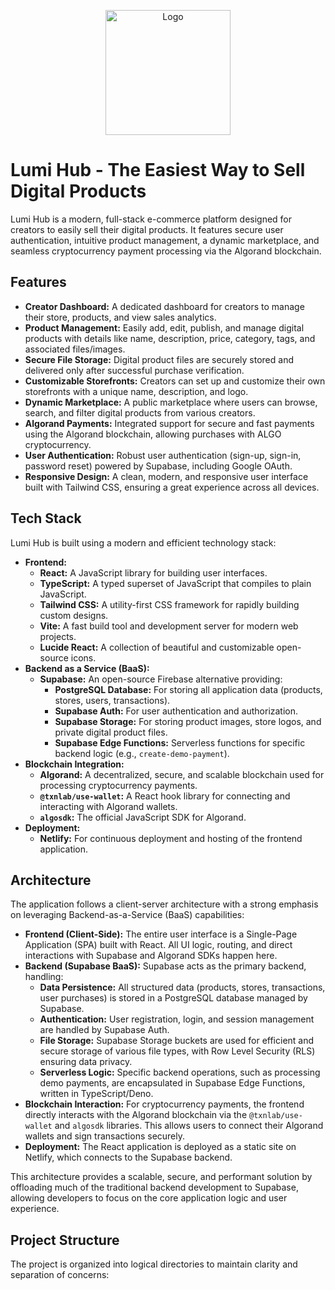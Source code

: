 <p align="center">
  <img src="./lumi4.png" alt="Logo" width="200"/>
</p>

# Lumi Hub - The Easiest Way to Sell Digital Products

Lumi Hub is a modern, full-stack e-commerce platform designed for creators to easily sell their digital products. It features secure user authentication, intuitive product management, a dynamic marketplace, and seamless cryptocurrency payment processing via the Algorand blockchain.

## Features

*   **Creator Dashboard:** A dedicated dashboard for creators to manage their store, products, and view sales analytics.
*   **Product Management:** Easily add, edit, publish, and manage digital products with details like name, description, price, category, tags, and associated files/images.
*   **Secure File Storage:** Digital product files are securely stored and delivered only after successful purchase verification.
*   **Customizable Storefronts:** Creators can set up and customize their own storefronts with a unique name, description, and logo.
*   **Dynamic Marketplace:** A public marketplace where users can browse, search, and filter digital products from various creators.
*   **Algorand Payments:** Integrated support for secure and fast payments using the Algorand blockchain, allowing purchases with ALGO cryptocurrency.
*   **User Authentication:** Robust user authentication (sign-up, sign-in, password reset) powered by Supabase, including Google OAuth.
*   **Responsive Design:** A clean, modern, and responsive user interface built with Tailwind CSS, ensuring a great experience across all devices.

## Tech Stack

Lumi Hub is built using a modern and efficient technology stack:

*   **Frontend:**
    *   **React:** A JavaScript library for building user interfaces.
    *   **TypeScript:** A typed superset of JavaScript that compiles to plain JavaScript.
    *   **Tailwind CSS:** A utility-first CSS framework for rapidly building custom designs.
    *   **Vite:** A fast build tool and development server for modern web projects.
    *   **Lucide React:** A collection of beautiful and customizable open-source icons.
*   **Backend as a Service (BaaS):**
    *   **Supabase:** An open-source Firebase alternative providing:
        *   **PostgreSQL Database:** For storing all application data (products, stores, users, transactions).
        *   **Supabase Auth:** For user authentication and authorization.
        *   **Supabase Storage:** For storing product images, store logos, and private digital product files.
        *   **Supabase Edge Functions:** Serverless functions for specific backend logic (e.g., `create-demo-payment`).
*   **Blockchain Integration:**
    *   **Algorand:** A decentralized, secure, and scalable blockchain used for processing cryptocurrency payments.
    *   **`@txnlab/use-wallet`:** A React hook library for connecting and interacting with Algorand wallets.
    *   **`algosdk`:** The official JavaScript SDK for Algorand.
*   **Deployment:**
    *   **Netlify:** For continuous deployment and hosting of the frontend application.

## Architecture

The application follows a client-server architecture with a strong emphasis on leveraging Backend-as-a-Service (BaaS) capabilities:

*   **Frontend (Client-Side):** The entire user interface is a Single-Page Application (SPA) built with React. All UI logic, routing, and direct interactions with Supabase and Algorand SDKs happen here.
*   **Backend (Supabase BaaS):** Supabase acts as the primary backend, handling:
    *   **Data Persistence:** All structured data (products, stores, transactions, user purchases) is stored in a PostgreSQL database managed by Supabase.
    *   **Authentication:** User registration, login, and session management are handled by Supabase Auth.
    *   **File Storage:** Supabase Storage buckets are used for efficient and secure storage of various file types, with Row Level Security (RLS) ensuring data privacy.
    *   **Serverless Logic:** Specific backend operations, such as processing demo payments, are encapsulated in Supabase Edge Functions, written in TypeScript/Deno.
*   **Blockchain Interaction:** For cryptocurrency payments, the frontend directly interacts with the Algorand blockchain via the `@txnlab/use-wallet` and `algosdk` libraries. This allows users to connect their Algorand wallets and sign transactions securely.
*   **Deployment:** The React application is deployed as a static site on Netlify, which connects to the Supabase backend.

This architecture provides a scalable, secure, and performant solution by offloading much of the traditional backend development to Supabase, allowing developers to focus on the core application logic and user experience.

## Project Structure

The project is organized into logical directories to maintain clarity and separation of concerns:

